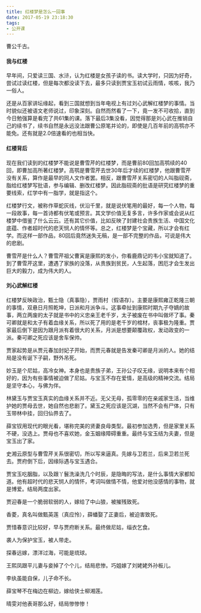 ```yaml
---
title: 红楼梦是怎么一回事
date: 2017-05-19 23:18:30
tags:
- 公开课
---
```


曹公千古。

#### 我与红楼

早年间，只爱读三国、水浒，认为红楼是女孩子读的书。读大学时，只因为好奇，尝试过读红楼，但是每次都没读下去，最多只读到贾宝玉初试云雨情，咳咳，我乃一俗人。

还是从百家讲坛缘起，看到三国就想到当年电视上有过刘心武解红楼梦的事情。当时貌似还被语文老师说过，印象深刻。自然而然看了一下，竟一发不可收拾，直到今日勉强算是看完了共61集的课。落下最后3集没看，因觉得那是刘心武在推销自己的续书了，续书自然是永远没法跟曹公原笔并论的，即使是几百年前的高鹗亦不能免。还有就是2.0倍速看的也相当快。

#### 红楼背后

现在我们读到的红楼梦不能说是曹雪芹的红楼梦，而是曹前80回加高鹗续的40回，即曹加高所著红楼梦。高鹗是曹雪芹去世30年后才续的红楼梦，他跟曹雪芹没有关系，算作是最早的同人文作者罢。相反，跟曹雪芹关系密切的人叫脂砚斋，脂给红楼梦写批语，参与编辑、删改红楼梦。因此脂砚斋的批语是研究红楼梦的重要线索，红学中有一脂学，就是指这个。

红楼梦行文，被称作草蛇灰线，伏沿千里，就是说伏笔用的最好，每一个人物，每一段故事，每一首诗都有伏笔或预言。其文学价值无复多言，许多作家或会说从红楼梦中借鉴了什么云云。还有其它价值，比如反映了封建社会贵族生活、中国文化底蕴、作者超时代的悲天悯人的情怀等。总之，红楼梦是个宝藏，所以才会有红学。而这样一部作品，80回后竟然迷失无稿，是一部不完整的作品，可说是伟大的悲剧。

曹雪芹是什么人？曹雪芹祖父曹寅是康熙的发小，你看鹿鼎记的韦小宝就知道了。到了曹雪芹这里，遭遇了家族的没落，从贵族到贫民，人生起落，困厄才会生发出巨大的毅力，成为伟大的人。

#### 刘心武解红楼

红楼梦反映政治，甄士隐（真事隐），贾雨村（假语存）。主要是康熙雍正乾隆三朝的事情，双悬日月照乾坤，日派和月派争斗。这事牵扯到康熙时期九子夺嫡的故事，两立两废的太子就是书中的义忠亲王老千岁，太子被废在书中叫做坏了事。秦可卿就是和太子有着血缘关系，所以死了用的是老千岁的棺材，丧事极为隆重。贾家最后倒下是因为跟月派有着很大的关系，月派是想要颠覆政权，发动政变的一派。秦可卿之死应该是舍车保帅。

贾家起势是从贾元春加封妃子开始，而贾元春就是告发秦可卿是月派的人。她的结局是没有诞下子嗣，野外吊死。

妙玉是个尼姑，高冷女神。本身也是贵族子弟，王孙公子叹无缘，说明本来有个相好的，因为有些事情被迫做了尼姑。与宝玉不存在爱情，是高级的精神交流。结局是坚守本心，与佛为伴。

林黛玉与贾宝玉真实的血缘关系并不近。无父无母，孤零零的在亲戚家生活，当维护她的贾母去世，她自然也悲剧了。黛玉之死应该是沉湖，当然不会有尸体，只有玉带林中挂，回归仙界去了。

薛宝钗用现代的眼光看，堪称完美的贤妻良母类型。最初参加选秀，但是家里关系不硬，没选上。贾母也不喜欢她，金玉姻缘障碍重重。最终与宝玉结为夫妻，但是宝玉出了家。

史湘云原型与曹雪芹关系很密切，所以写来逼真。先嫁与卫若兰，后来卫若兰死去。贾府倒下后，因缘际遇与宝玉遇合。

贾宝玉吃胭脂，以及跟丫鬟洗澡洗几个时辰，是隐晦的写法，是什么事情大家都知道。他有超时代的悲天悯人的情怀，考词叫做情不情，他爱对他没感情的事物，就是博爱。结局两度出家。

贾迎春是一个脆弱软弱的人，嫁给了中山狼，被摧残致死。

香菱，真名叫做甄英莲（真应怜），薛蟠娶了正妻后，被迫害致死。

贾惜春意识比较好，早与贾府断关系。最终做尼姑，缁衣乞食。

袭人为保护宝玉，被人带走。

探春远嫁，漂洋过海，可能是琉球。

王熙凤跟平儿妻与妾掉了个个儿，结局悲惨。巧姐嫁了刘姥姥外孙板儿。

李纨虽能自保，儿子命不长。

薛宝琴不在梅边在柳边，嫁给侠士柳湘莲。

晴雯对他表哥那么好，结局惨惨惨！
